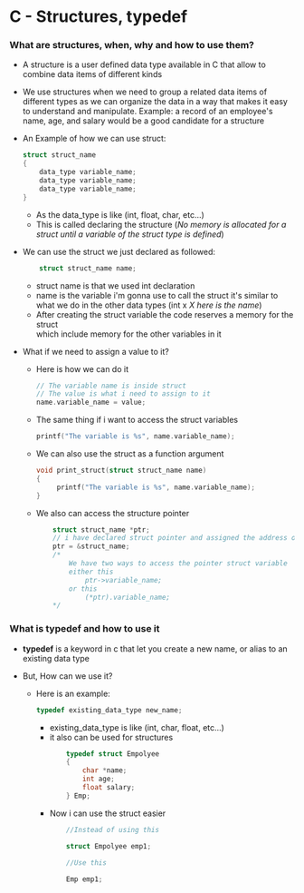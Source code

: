 # C - Structures, typedef
### What are structures, when, why and how to use them?
- A structure is a user defined data type available
  in C that allow to combine data items of different kinds

- We use structures when we need to group a related data items
  of different types as we can organize the data in a way that
  makes it easy to understand and manipulate. 
  Example: a record of an employee's name, age, and salary 
  would be a good candidate for a structure

- An Example of how we can use struct:
	```c
	struct struct_name
	{
		data_type variable_name;
		data_type variable_name;
		data_type variable_name;
	}
	```
	- As the data_type is like (int, float, char, etc...)
	- This is called declaring the structure (_No memory is allocated for a struct_ 
	  _until a variable of the struct type is defined_)
- We can use the struct we just declared as followed:
	```c
		struct struct_name name;
	```
	- struct name is that we used int declaration
	- name is the variable i'm gonna use to call the struct
	  it's similar to what we do in the other data types (int x _X here is the name_)
	- After creating the struct variable the code reserves a memory for the struct	
	  which include memory for the other variables in it
- What if we need to assign a value to it?
	- Here is how we can do it
		```c
		// The variable name is inside struct
		// The value is what i need to assign to it
		name.variable_name = value;
		```
	- The same thing if i want to access the struct variables
		```c
		printf("The variable is %s", name.variable_name);
		```
	- We can also use the struct as a function argument
		```c
		void print_struct(struct struct_name name)
		{
			 printf("The variable is %s", name.variable_name);
		}
		```
	- We also can access the structure pointer
		```c
			struct struct_name *ptr;
			// i have declared struct pointer and assigned the address of (name) to it
			ptr = &struct_name;
			/*
				We have two ways to access the pointer struct variable
				either this 
					ptr->variable_name;
				or this
					(*ptr).variable_name; 
			*/
		```

### What is typedef and how to use it

- **typedef** is a keyword in c that let you create a new name, or alias to
  an existing data type

- But, How can we use it?
	- Here is an example:
		```c
		typedef existing_data_type new_name;	
		```
		- existing_data_type is like (int, char, float, etc...)
		- it also can be used for structures
			```c
				typedef struct Empolyee
				{
					char *name;
					int age;
					float salary;
				} Emp;
			```
		- Now i can use the struct easier
			```c
				//Instead of using this

				struct Empolyee emp1;

				//Use this
				
				Emp emp1;
			```








	 
